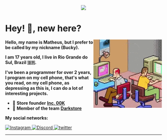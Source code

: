 <div align="center">
  <img src="https://readme-typing-svg.herokuapp.com/?lines=Hi!;My+name+is+bucky!;Welcome+to+my+profile!;&center=true&size=27">
</div>

# Hey! 🖖, new here?
<img align="right" src="/assets/pixel-game.gif">

**Hello, my name is Matheus, but I prefer to be called by my nickname (Bucky).**

**I am 17 years old, I live in Rio Grande do Sul, Brazil 🇧🇷.**

**I've been a programmer for over 2 years, I program on my cell phone, that's what you read, on my cell phone, as depressing as this is, I can do a lot of interesting projects.**

- 📌 **Store founder** [**Inc. 00K**](https://github.com/Inc-00K)
- 👥 **Member of the team** [**Darkstore**](https://github.com/Darkstore-Community)


**My social networks:**
<div>
  <a href="https://www.instagram.com/bucky.br/">
    <img alt="Instagram" src="https://img.shields.io/badge/Instagram-E4405F?style=for-the-badge&logo=instagram&logoColor=white"/>
  </a>
  <a href="https://discord.com/users/328020435382042636">
    <img alt="Discord" src="https://img.shields.io/badge/Discord-7289DA?style=for-the-badge&logo=discord&logoColor=white"/>
  </a>
  <a href="https://twitter.com/itsRealBucky">
  <img alt="twitter" src="https://img.shields.io/badge/Twitter-1DA1F2?style=for-the-badge&logo=twitter&logoColor=white"/>
  </a>
</div>

---
<!--

<div>
  <h1>Redes sociais: </h1>
  <div align="center">
    <a href="https://discord.com/users/328020435382042636">
      <img alt="Perfil discord" src="https://discord.c99.nl/widget/theme-2/328020435382042636.png" />
    </a>
  </div>
  <div align="center">
    
  </div>
</div>
<div>
  <h1>Tecnologias: </h1>
  <div align="center">
    <img alt="JavaScript" src="https://img.shields.io/badge/JavaScript-F7DF1E?style=for-the-badge&logo=javascript&logoColor=black" />
    <img alt="NodeJS" src="https://img.shields.io/badge/Node.js-43853D?style=for-the-badge&logo=node.js&logoColor=white" />
    <img alt="Express.js" src="https://img.shields.io/badge/Express.js-404D59?style=for-the-badge&logo=express&logoColor=white" />
  </div>
  <div align="center">
    <img alt="HTML5" src="https://img.shields.io/badge/HTML5-E34F26?style=for-the-badge&logo=html5&logoColor=white" />
    <img alt="CSS3" src="https://img.shields.io/badge/CSS3-1572B6?style=for-the-badge&logo=css3&logoColor=white" />
    <img alt="Firebase" src="https://img.shields.io/badge/firebase-ffca28?style=for-the-badge&logo=firebase&logoColor=white" />
  </div>
</div>
<div>
  <h1>🧰 'GitHub Stats: </h1>
  <div align="center">
    <img src="https://github-readme-stats.vercel.app/api?username=isBucky&show_icons=true&theme=github_dark&include_all_commits=true&count_private=true" height="165"/>
  </div>
  <div align="center">
    <img src="https://github-readme-stats.vercel.app/api/top-langs/?username=isBucky&layout=compact&langs_count=7&theme=github_dark" height="165"/>
  </div>
  <h1>📊 'Contribuições: </h1>
  <div align="center">
    <img src="http://github-readme-streak-stats.herokuapp.com?user=isBucky&theme=react&background=0d1117&border=666">
    <br>
    <img src="https://activity-graph.herokuapp.com/graph?username=isBucky&theme=react-dark&hide_border=true">
  </div> 
  <div align="center"> 
    <img alt="Animação" src="https://github.com/isBucky/snk/raw/output/github-contribution-grid-snake.svg">
  </div>
</div> --